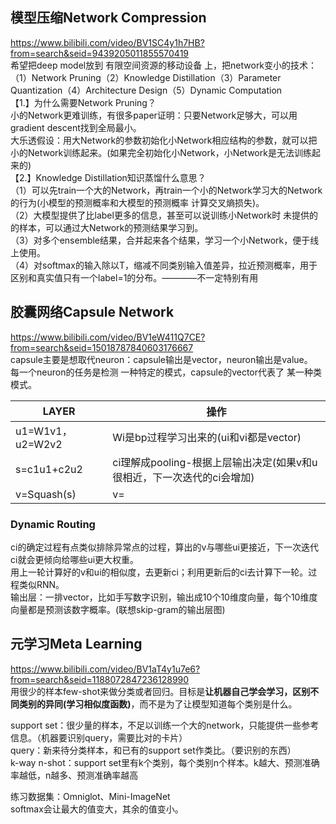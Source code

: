 ## 模型压缩Network Compression
https://www.bilibili.com/video/BV1SC4y1h7HB?from=search&seid=9439205011855570419<br>
希望把deep model放到 有限空间资源的移动设备 上，把network变小的技术：（1）Network Pruning（2）Knowledge Distillation（3）Parameter Quantization（4）Architecture Design（5）Dynamic Computation<br>
【1.】为什么需要Network Pruning？<br>
小的Network更难训练，有很多paper证明：只要Network足够大，可以用gradient descent找到全局最小。<br>
大乐透假设：用大Network的参数初始化小Network相应结构的参数，就可以把小的Network训练起来。(如果完全初始化小Network，小Network是无法训练起来的)<br>
【2.】Knowledge Distillation知识蒸馏什么意思？<br>
（1）可以先train一个大的Network，再train一个小的Network学习大的Network的行为(小模型的预测概率和大模型的预测概率 计算交叉熵损失)。<br>
（2）大模型提供了比label更多的信息，甚至可以说训练小Network时 未提供的的样本，可以通过大Network的预测结果学习到。<br>
（3）对多个ensemble结果，合并起来各个结果，学习一个小Network，便于线上使用。<br>
（4）对softmax的输入除以T，缩减不同类别输入值差异，拉近预测概率，用于区别和真实值只有一个label=1的分布。————不一定特别有用<br>


## 胶囊网络Capsule Network
https://www.bilibili.com/video/BV1eW411Q7CE?from=search&seid=15018787840603176667<br>
capsule主要是想取代neuron：capsule输出是vector，neuron输出是value。<br>
每一个neuron的任务是检测 一种特定的模式，capsule的vector代表了 某一种类模式。<br>

LAYER     | 操作
-------- | -----
u1=W1v1，u2=W2v2  | Wi是bp过程学习出来的(ui和vi都是vector)
s=c1u1+c2u2  | ci理解成pooling-根据上层输出决定(如果v和u很相近，下一次迭代的ci会增加)
v=Squash(s)  | v=|s|^2/(1+|s|^2)·s/|s|，Squash挤压只会改变s的长度、而不会改变s的方向

### Dynamic Routing
ci的确定过程有点类似排除异常点的过程，算出的v与哪些ui更接近，下一次迭代ci就会更倾向给哪些ui更大权重。<br>
用上一轮计算好的v和ui的相似度，去更新ci；利用更新后的ci去计算下一轮。过程类似RNN。<br>
输出层：一排vector，比如手写数字识别，输出成10个10维度向量，每个10维度向量都是预测该数字概率。(联想skip-gram的输出层图)<br>


## 元学习Meta Learning
https://www.bilibili.com/video/BV1aT4y1u7e6?from=search&seid=1188072847236128990<br>
用很少的样本few-shot来做分类或者回归。目标是**让机器自己学会学习，区别不同类别的异同(学习相似度函数)**，而不是为了让模型知道每个类别是什么。<br>

support set：很少量的样本，不足以训练一个大的network，只能提供一些参考信息。（机器要识别query，需要比对的卡片）<br>
query：新来待分类样本，和已有的support set作类比。（要识别的东西）<br>
k-way n-shot：support set里有k个类别，每个类别n个样本。k越大、预测准确率越低，n越多、预测准确率越高<br>

练习数据集：Omniglot、Mini-ImageNet<br>
softmax会让最大的值变大，其余的值变小。<br>










